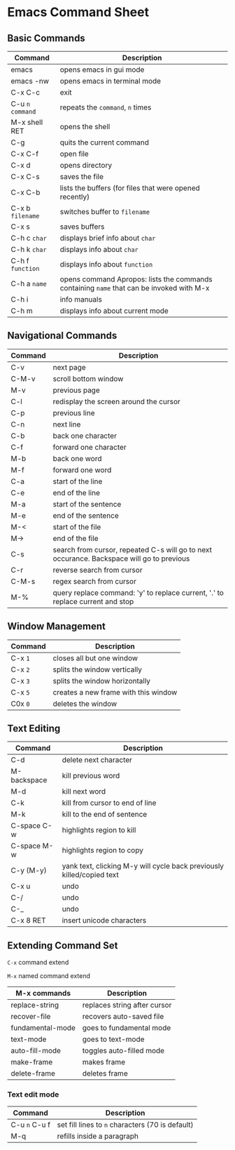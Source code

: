 # Emacs Command Sheet

## Basic Commands

| Command | Description |
| --- | --- |
| emacs | opens emacs in gui mode |
| emacs -nw | opens emacs in terminal mode |
| C-x C-c | exit |
| C-u `n` `command` | repeats the `command`, `n` times |
| M-x shell RET | opens the shell |
| C-g | quits the current command |
| C-x C-f | open file |
| C-x d | opens directory |
| C-x C-s | saves the file |
| C-x C-b | lists the buffers (for files that were opened recently) |
| C-x b `filename` | switches buffer to `filename` |
| C-x s | saves buffers |
| C-h c `char` | displays brief info about `char` |
| C-h k `char` | displays info about `char` |
| C-h f `function` | displays info about `function` |
| C-h a `name` | opens command Apropos: lists the commands containing `name` that can be invoked with M-x |
| C-h i | info manuals |
| C-h m | displays info about current mode |

## Navigational Commands

| Command | Description |
| --- | --- |
| C-v | next page |
| C-M-v | scroll bottom window |
| M-v | previous page |
| C-l | redisplay the screen around the cursor |
| C-p | previous line |
| C-n | next line |
| C-b | back one character |
| C-f | forward one character |
| M-b | back one word |
| M-f | forward one word |
| C-a | start of the line |
| C-e | end of the line |
| M-a | start of the sentence |
| M-e | end of the sentence |
| M-< | start of the file |
| M-> | end of the file |
| C-s | search from cursor, repeated C-s will go to next occurance. Backspace will go to previous |
| C-r | reverse search from cursor |
| C-M-s | regex search from cursor |
| M-% | query replace command: 'y' to replace current, '.' to replace current and stop |

## Window Management

| Command | Description |
| --- | --- |
| C-x `1` | closes all but one window |
| C-x `2` | splits the window vertically |
| C-x `3` | splits the window horizontally |
| C-x `5` | creates a new frame with this window |
| C0x `0` | deletes the window |

## Text Editing

| Command | Description |
| --- | --- |
| C-d | delete next character |
| M-backspace | kill previous word |
| M-d | kill next word |
| C-k | kill from cursor to end of line|
| M-k | kill to the end of sentence |
| C-space C-w | highlights region to kill |
| C-space M-w | highlights region to copy |
| C-y (M-y) | yank text, clicking M-y will cycle back previously killed/copied text |
| C-x u | undo |
| C-/ | undo |
| C-_ | undo |
| C-x 8 RET | insert unicode characters |

## Extending Command Set

`C-x` command extend

`M-x` named command extend

| M-x commands | Description |
| --- | --- |
| replace-string | replaces string after cursor |
| recover-file | recovers auto-saved file |
| fundamental-mode | goes to fundamental mode |
| text-mode | goes to text-mode |
| auto-fill-mode | toggles auto-filled mode |
| make-frame | makes frame |
| delete-frame | deletes frame |

### Text edit mode

| Command | Description |
| --- | --- |
| C-u `n` C-u f | set fill lines to `n` characters (70 is default) |
| M-q | refills inside a paragraph |
